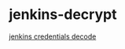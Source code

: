 jenkins-decrypt
===============
[jenkins credentials decode](http://thiébaud.fr/jenkins_credentials.html)

